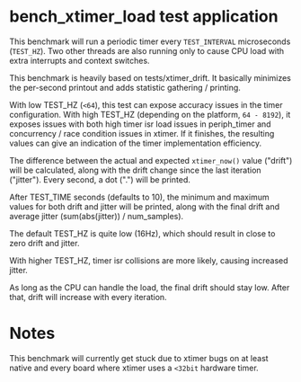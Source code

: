 # bench_xtimer_load test application

This benchmark will run a periodic timer every `TEST_INTERVAL` microseconds
(`TEST_HZ`). Two other threads are also running only to cause CPU load with
extra interrupts and context switches.

This benchmark is heavily based on tests/xtimer_drift. It basically minimizes
the per-second printout and adds statistic gathering / printing.

With low TEST_HZ (`<64`), this test can expose accuracy issues in the timer
configuration.
With high TEST_HZ (depending on the platform, `64 - 8192`), it exposes issues
with both high timer isr load issues in periph_timer and concurrency
/ race condition issues in xtimer. If it finishes, the resulting values can
give an indication of the timer implementation efficiency.

The difference between the actual and expected `xtimer_now()` value ("drift")
will be calculated, along with the drift change since the last iteration ("jitter").
Every second, a dot (".") will be printed.

After TEST_TIME seconds (defaults to 10), the minimum and  maximum values for
both drift and jitter will be printed, along with the final drift and average
jitter (sum(abs(jitter)) / num_samples).

The default TEST_HZ is quite low (16Hz), which should result in close to zero
drift and jitter.

With higher TEST_HZ, timer isr collisions are more likely, causing increased
jitter.

As long as the CPU can handle the load, the final drift should stay low. After
that, drift will increase with every iteration.


# Notes

This benchmark will currently get stuck due to xtimer bugs on at least native
and every board where xtimer uses a `<32bit` hardware timer.
